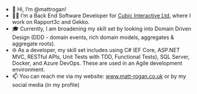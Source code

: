 - 👋 Hi, I’m @mattrogan!
- 👨‍💻 I’m a Back End Software Developer for <a href="https://www.cubic-interactive.com/">Cubic Interactive Ltd.</a> where I work on Rapport3c and Gekko.
- 🎓 Currently, I am broadening my skill set by looking into Domain Driven Design (DDD - domain events, rich domain models, aggregates & aggregate roots).  
- 🌐 As a developer, my skill set includes using C# (EF Core, ASP.NET MVC, RESTful APIs, Unit Tests with TDD, Functional Tests), SQL Server, Docker, and Azure DevOps. These are used in an Agile development environment.
- 📫 You can reach me via my website: www.matt-rogan.co.uk or by my social media (in my profile)
